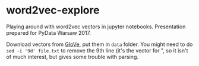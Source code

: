 # word2vec-explore
Playing around with word2vec vectors in jupyter notebooks. Presentation prepared for PyData Warsaw 2017. 

Download vectors from [GloVe](https://nlp.stanford.edu/projects/glove/), put them in `data` folder. You might need to do `sed -i '9d' file.txt` to remove the 9th line (it's the vector for ", so it isn't of much interest, but gives some trouble with parsing.
